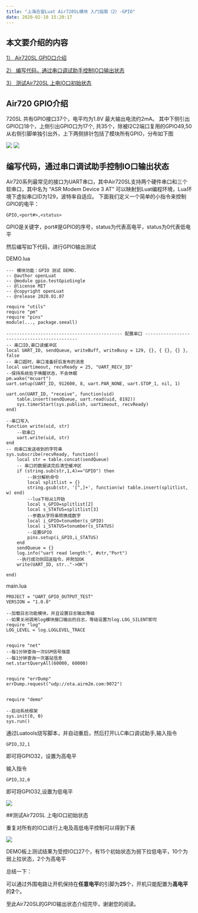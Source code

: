 ```yaml
---
title: "上海合宙Luat Air720SL模块 入门指南（2）-GPIO"
date: 2020-02-10 15:20:17
---
```




## 本文要介绍的内容 ##

[1） Air720SL GPIO口介绍](#1)

[2） 编写代码，通过串口调试助手控制IO口输出状态](#2)

[3） 测试Air720SL 上电IO口初始状态](#2)

<span id="1"></span>

## Air720 GPIO介绍

720SL 共有GPIO接口37个，电平均为1.8V 最大输出电流约2mA。 其中下侧引出GPIO口18个，上侧引出GPIO口为17个, 共35个，除被I2C2端口复用的GPIO49,50从右侧引脚单独引出外，上下两侧排针包括了模块所有GPIO，分布如下图

<img id="portrait" src=http://openluat-luatcommunity.oss-cn-hangzhou.aliyuncs.com/images/20200210151916375_gpio.jpg></img>
<img id="portrait" src=http://openluat-luatcommunity.oss-cn-hangzhou.aliyuncs.com/images/20200210151939283_GPIO.png></img>

## 编写代码，通过串口调试助手控制IO口输出状态

Air720系列最常见的接口为UART串口，其中Air720SL支持两个硬件串口和三个软串口，其中名为 “ASR Modem Device 3 AT” 可以映射到Luat编程环境，Lua环境下虚拟串口ID为129，波特率自适应。 
下面我们定义一个简单的小指令来控制GPIO的电平：

	GPIO,<port#>,<status>

GPIO是关键字，port#是GPIO的序号，status为代表高电平，status为0代表低电平

<span id="2"></span>
然后编写如下代码，进行GPIO输出测试

DEMO.lua

	--- 模块功能：GPIO 测试 DEMO.
	-- @author openLuat
	-- @module gpio.testGpioSingle
	-- @license MIT
	-- @copyright openLuat
	-- @release 2020.01.07
	
	require "utils"
	require "pm"
	require "pins"
	module(..., package.seeall)
		
	-------------------------------------------- 配置串口 --------------------------------------------
	-- 串口ID,串口读缓冲区
	local UART_ID, sendQueue, writeBuff, writeBusy = 129, {}, { {}, {} }, false
	-- 串口超时，串口准备好后发布的消息
	local uartimeout, recvReady = 25, "UART_RECV_ID"
	--保持系统处于唤醒状态，不会休眠
	pm.wake("mcuart")
	uart.setup(UART_ID, 912600, 8, uart.PAR_NONE, uart.STOP_1, nil, 1)
	
	uart.on(UART_ID, "receive", function(uid)
	    table.insert(sendQueue, uart.read(uid, 8192))
	    sys.timerStart(sys.publish, uartimeout, recvReady)
	end)
		
	--串口写入
	function write(uid, str)
	    --软串口
	    uart.write(uid, str)
	end	
	-- 向串口发送收到的字符串
	sys.subscribe(recvReady, function()
	    local str = table.concat(sendQueue)
	    -- 串口的数据读完后清空缓冲区	
	    if (string.sub(str,1,4)=="GPIO") then
	        --拆分解析命令
	        local splitlist = {}
	        string.gsub(str, '[^,]+', function(w) table.insert(splitlist, w) end)
	        --lua下标从1开始
	        local s_GPIO=splitlist[2]
	        local s_STATUS=splitlist[3]
			--参数从字符串转换成数字
	        local i_GPIO=tonumber(s_GPIO)
	        local i_STATUS=tonumber(s_STATUS)
	        --设置GPIO
	        pins.setup(i_GPIO,i_STATUS)	        
	    end
	    sendQueue = {}
	    log.info("uart read length:", #str,"Port")
		--执行成功则回送指令，并附加OK
	    write(UART_ID, str.."->OK")

	end)

main.lua

	PROJECT = "UART_GPIO_OUTPUT_TEST"
	VERSION = "1.0.0"
	
	--加载日志功能模块，并且设置日志输出等级
	--如果关闭调用log模块接口输出的日志，等级设置为log.LOG_SILENT即可
	require "log"
	LOG_LEVEL = log.LOGLEVEL_TRACE
	
	
	require "net"
	--每1分钟查询一次GSM信号强度
	--每1分钟查询一次基站信息
	net.startQueryAll(60000, 60000)
	
	
	require "errDump"
	errDump.request("udp://ota.airm2m.com:9072")
	
	
	require "demo"
	
	--启动系统框架
	sys.init(0, 0)
	sys.run()


通过Luatools烧写脚本，并自动重启，然后打开LLC串口调试助手,输入指令

	GPIO,32,1

即可将GPIO32，设置为高电平

输入指令

	GPIO,32,0

即可将GPIO32,设置为低电平

<img id="portrait" src=http://openluat-luatcommunity.oss-cn-hangzhou.aliyuncs.com/images/20200210151856193_llc.jpg></img>

<span id="3"></span>
##测试Air720SL 上电IO口初始状态

重复对所有的IO口进行上电及高低电平控制可以得到下表

<img id="portrait" src=http://openluat-luatcommunity.oss-cn-hangzhou.aliyuncs.com/images/20200210152005826_ioout2.jpg></img>

DEMO板上测试结果为受控IO口27个，有15个初始状态为弱下拉低电平，10个为弱上拉状态，2个为高电平

总结一下：

可以通过外围电路让开机保持在**任意电平**的引脚为**25**个，开机只能配置为**高电平**的**2**个。

至此Air720SL的GPIO输出状态介绍完毕，谢谢您的阅读。